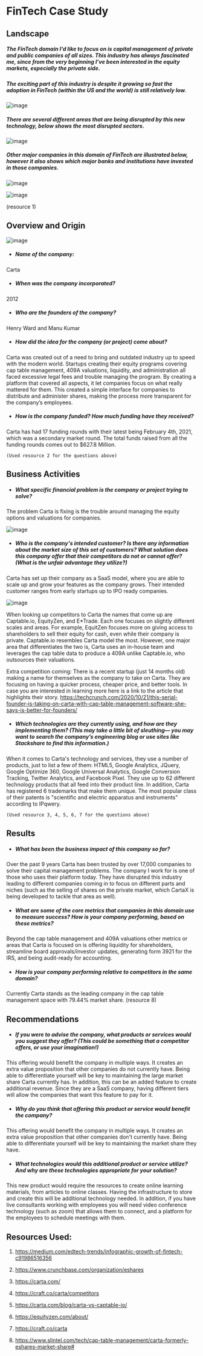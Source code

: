 # FinTech Case Study 

## Landscape

##### The FinTech domain I'd like to focus on is capital management of private and public companies of all sizes. This industry has always fascinated me, since from the very beginning I’ve been interested in the equity markets, especially the private side. 

##### The exciting part of this industry is despite it growing so fast the adoption in FinTech (within the US and the world) is still relatively low.

![image](https://user-images.githubusercontent.com/82072236/115124100-4e627f00-9f75-11eb-9d1a-2a059b79af63.png)

##### There are several different areas that are being disrupted by this new technology, below shows the most disrupted sectors.

![image](https://user-images.githubusercontent.com/82072236/115124124-718d2e80-9f75-11eb-92fb-4dcb9b15047c.png)

##### Other major companies in this domain of FinTech are illustrated below, however it also shows which major banks and institutions have invested in those companies. 

![image](https://user-images.githubusercontent.com/82072236/115124134-794cd300-9f75-11eb-9fb4-04d77c57b2a8.png)

![image](https://user-images.githubusercontent.com/82072236/115124138-7f42b400-9f75-11eb-8699-a8cbe96280a3.png)

(resource 1) 

## Overview and Origin

![image](https://user-images.githubusercontent.com/82072236/115124145-92558400-9f75-11eb-904f-752b5570a45a.png)

* ##### Name of the company: 
Carta  

* ##### When was the company incorporated? 
2012 

* ##### Who are the founders of the company? 
Henry Ward and Manu Kumar 

* ##### How did the idea for the company (or project) come about? 
Carta was created out of a need to bring and outdated industry up to speed with the modern world. Startups creating their equity programs covering cap table management, 409A valuations, liquidity, and administration all faced excessive legal fees and trouble managing the program. By creating a platform that covered all aspects, it let companies focus on what really mattered for them. This created a simple interface for companies to distribute and administer shares, making the process more transparent for the company’s employees. 

* ##### How is the company funded? How much funding have they received? 
Carta has had 17 funding rounds with their latest being February 4th, 2021, which was a secondary market round. The total funds raised from all the funding rounds comes out to $627.8 Million.


    (Used resource 2 for the questions above)

## Business Activities

* ##### What specific financial problem is the company or project trying to solve? 
The problem Carta is fixing is the trouble around managing the equity options and valuations for companies. 

![image](https://user-images.githubusercontent.com/82072236/115124152-a4cfbd80-9f75-11eb-9914-7d898751c9af.png)

* ##### Who is the company's intended customer? Is there any information about the market size of this set of customers? What solution does this company offer that their competitors do not or cannot offer? (What is the unfair advantage they utilize?)
Carta has set up their company as a SaaS model, where you are able to scale up and grow your features as the company grows. Their intended customer ranges from early startups up to IPO ready companies.

![image](https://user-images.githubusercontent.com/82072236/115124162-adc08f00-9f75-11eb-9a42-938f2e060ef2.png)

When looking up competitors to Carta the names that come up are Captable.io, EquityZen, and E*Trade. Each one focuses on slightly different scales and areas. For example, EquitZen focuses more on giving access to shareholders to sell their equity for cash, even while their company is private. Captable.io resembles Carta model the most. However, one major area that differentiates the two is, Carta uses an in-house team and leverages the cap table data to produce a 409A unlike Captable.io, who outsources their valuations.

Extra competition coming: There is a recent startup (just 14 months old) making a name for themselves as the company to take on Carta. They are focusing on having a quicker process, cheaper price, and better tools. In case you are interested in learning more here is a link to the article that highlights their story. https://techcrunch.com/2020/10/21/this-serial-founder-is-taking-on-carta-with-cap-table-management-software-she-says-is-better-for-founders/

* ##### Which technologies are they currently using, and how are they implementing them? (This may take a little bit of sleuthing–– you may want to search the company’s engineering blog or use sites like Stackshare to find this information.)
When it comes to Carta's technology and services, they use a number of products, just to list a few of them: HTML5, Google Analytics, JQuery, Google Optimize 360, Google Universal Analytics, Google Conversion Tracking, Twitter Analytics, and Facebook Pixel. They use up to 62 different technology products that all feed into their product line. 
In addition, Carta has registered 6 trademarks that make them unique. The most popular class of their patents is "scientific and electric apparatus and instruments" according to IPqwery.

    (Used resource 3, 4, 5, 6, 7 for the questions above)

## Results

* ##### What has been the business impact of this company so far?
Over the past 9 years Carta has been trusted by over 17,000 companies to solve their capital management problems. The company I work for is one of those who uses their platform today. They have disrupted this industry leading to different companies coming in to focus on different parts and niches (such as the selling of shares on the private market, which CartaX is being developed to tackle that area as well).

* ##### What are some of the core metrics that companies in this domain use to measure success? How is your company performing, based on these metrics?
Beyond the cap table management and 409A valuations other metrics or areas that Carta is focused on is offering liquidity for shareholders, streamline board approvals/investor updates, generating form 3921 for the IRS, and being audit-ready for accounting. 

* ##### How is your company performing relative to competitors in the same domain?
Currently Carta stands as the leading company in the cap table management space with 79.44% market share. (resource 8) 

## Recommendations

* ##### If you were to advise the company, what products or services would you suggest they offer? (This could be something that a competitor offers, or use your imagination!)
This offering would benefit the company in multiple ways. It creates an extra value proposition that other companies do not currently have. Being able to differentiate yourself will be key to maintaining the large market share Carta currently has. In addition, this can be an added feature to create additional revenue. Since they are a SaaS company, having different tiers will allow the companies that want this feature to pay for it. 

* ##### Why do you think that offering this product or service would benefit the company?
This offering would benefit the company in multiple ways. It creates an extra value proposition that other companies don't currently have. Being able to differentiate yourself will be key to maintaining the market share they have. 

* ##### What technologies would this additional product or service utilize? And why are these technologies appropriate for your solution?
This new product would require the resources to create online learning materials, from articles to online classes. Having the infrastructure to store and create this will be additional technology needed. In addition, if you have live consultants working with employees you will need video conference technology (such as zoom) that allows them to connect, and a platform for the employees to schedule meetings with them. 


## Resources Used:
1) https://medium.com/edtech-trends/infographic-growth-of-fintech-c91986516356

2) https://www.crunchbase.com/organization/eshares

3) https://carta.com/ 

4) https://craft.co/carta/competitors

5) https://carta.com/blog/carta-vs-captable-io/

6) https://equityzen.com/about/

7) https://craft.co/carta

8) https://www.slintel.com/tech/cap-table-management/carta-formerly-eshares-market-share# 
